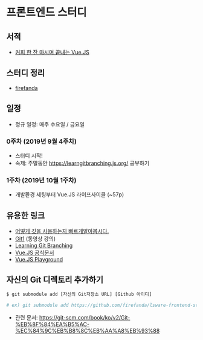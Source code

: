 # 프론트엔드 스터디

## 서적
  - [커피 한 잔 마시며 끝내는 Vue.JS](http://www.kyobobook.co.kr/product/detailViewKor.laf?ejkGb=KOR&mallGb=KOR&barcode=9791190014397&orderClick=LEa&Kc=)

## 스터디 정리
<!-- 자신의 개인 저장소 URL 작성 -->
 - [firefanda](https://github.com/firefanda/lsware-frontend-study)

## 일정
 - 정규 일정: 매주 수요일 / 금요일

### 0주차 (2019년 9월 4주차)
 - 스터디 시작!
 - 숙제: 주말동안 https://learngitbranching.js.org/ 공부하기

### 1주차 (2019년 10월 1주차)
 - 개발환경 세팅부터 Vue.JS 라이프사이클 (~57p)

## 유용한 링크
 - [어떻게 깃을 사용하는지 빠르게알아봅시다.](https://www.pigno.se/barn/tutorial-git/docs/#/)
 - [Git1](https://opentutorials.org/module/3733) (동영상 강의)
 - [Learning Git Branching](https://learngitbranching.js.org/)
 - [Vue.JS 공식문서](https://kr.vuejs.org/)
 - [Vue.JS Playground](https://codesandbox.io/s/lsware-frontend-study-vue-sandbox-pw88m?fontsize=14)

## 자신의 Git 디렉토리 추가하기
```bash
$ git submodule add [자신의 Git저장소 URL] [Github 아이디]

# ex) git submodule add https://github.com/firefanda/lsware-frontend-study firefanda
```
 - 관련 문서: https://git-scm.com/book/ko/v2/Git-%EB%8F%84%EA%B5%AC-%EC%84%9C%EB%B8%8C%EB%AA%A8%EB%93%88